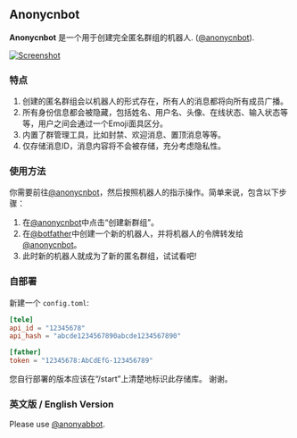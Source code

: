 ## Anonycnbot

**Anonycnbot** 是一个用于创建完全匿名群组的机器人. ([@anonycnbot](https://t.me/anonycnbot)).

[![Screenshot](https://github.com/anonycnbot/.github/raw/main/images/button.svg)](https://t.me/anonycnbot)

### 特点
1. 创建的匿名群组会以机器人的形式存在，所有人的消息都将向所有成员广播。
2. 所有身份信息都会被隐藏，包括姓名、用户名、头像、在线状态、输入状态等等，用户之间会通过一个Emoji面具区分。
3. 内置了群管理工具，比如封禁、欢迎消息、置顶消息等等。
4. 仅存储消息ID，消息内容将不会被存储，充分考虑隐私性。

### 使用方法
你需要前往[@anonycnbot](https://t.me/anonycnbot)，然后按照机器人的指示操作。简单来说，包含以下步骤：
1. 在[@anonycnbot](https://t.me/anonycnbot)中点击“创建新群组”。
2. 在[@botfather](https://t.me/botfather)中创建一个新的机器人，并将机器人的令牌转发给[@anonycnbot](https://t.me/anonycnbot)。
3. 此时新的机器人就成为了新的匿名群组，试试看吧!

### 自部署
新建一个 `config.toml`:

```toml
[tele]
api_id = "12345678"
api_hash = "abcde1234567890abcde1234567890"

[father]
token = "12345678:AbCdEfG-123456789"
```

您自行部署的版本应该在“/start”上清楚地标识此存储库。 谢谢。

### 英文版 / English Version
Please use [@anonyabbot](https://t.me/anonyabbot).
